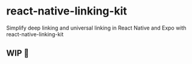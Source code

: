 # react-native-linking-kit
Simplify deep linking and universal linking in React Native and Expo with react-native-linking-kit


## WIP 🚧
